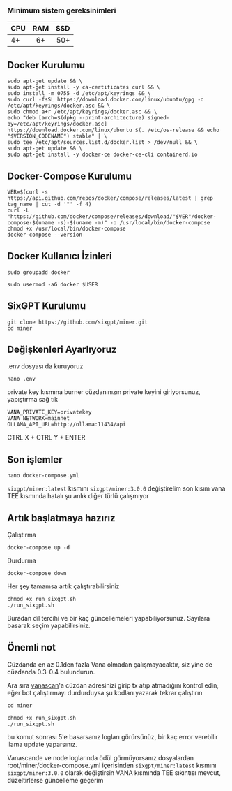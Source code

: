 ### Minimum sistem gereksinimleri 

| CPU  | RAM | SSD |
| ---- |:---:| ---:|
| 4+   | 6+  | 50+ | 

## Docker Kurulumu

``` 
sudo apt-get update && \
sudo apt-get install -y ca-certificates curl && \
sudo install -m 0755 -d /etc/apt/keyrings && \
sudo curl -fsSL https://download.docker.com/linux/ubuntu/gpg -o /etc/apt/keyrings/docker.asc && \
sudo chmod a+r /etc/apt/keyrings/docker.asc && \
echo "deb [arch=$(dpkg --print-architecture) signed-by=/etc/apt/keyrings/docker.asc] https://download.docker.com/linux/ubuntu $(. /etc/os-release && echo "$VERSION_CODENAME") stable" | \
sudo tee /etc/apt/sources.list.d/docker.list > /dev/null && \
sudo apt-get update && \
sudo apt-get install -y docker-ce docker-ce-cli containerd.io
```

## Docker-Compose Kurulumu
```
VER=$(curl -s https://api.github.com/repos/docker/compose/releases/latest | grep tag_name | cut -d '"' -f 4)
curl -L "https://github.com/docker/compose/releases/download/"$VER"/docker-compose-$(uname -s)-$(uname -m)" -o /usr/local/bin/docker-compose
chmod +x /usr/local/bin/docker-compose
docker-compose --version
```

## Docker Kullanıcı İzinleri
```
sudo groupadd docker
```
```
sudo usermod -aG docker $USER
```

## SixGPT Kurulumu

```
git clone https://github.com/sixgpt/miner.git
cd miner
```

## Değişkenleri Ayarlıyoruz
.env dosyası da kuruyoruz

```
nano .env
```
private key kısmına burner cüzdanınızın private keyini giriyorsunuz, yapıştırma sağ tık
```
VANA_PRIVATE_KEY=privatekey
VANA_NETWORK=mainnet
OLLAMA_API_URL=http://ollama:11434/api
```

CTRL X + CTRL Y + ENTER 

## Son işlemler

```
nano docker-compose.yml
```

``sixgpt/miner:latest`` kısmını ``sixgpt/miner:3.0.0`` değiştirelim son kısım vana TEE kısmında hatalı şu anlık diğer türlü çalışmıyor

## Artık başlatmaya hazırız
Çalıştırma
```
docker-compose up -d
```
Durdurma
```
docker-compose down
```
Her şey tamamsa artık çalıştırabilirsiniz
```
chmod +x run_sixgpt.sh
./run_sixgpt.sh
``` 

Buradan dil tercihi ve bir kaç güncellemeleri yapabiliyorsunuz. Sayılara basarak seçim yapabilirsiniz.

## Önemli not

Cüzdanda en az 0.1den fazla Vana olmadan çalışmayacaktır, siz yine de cüzdanda 0.3-0.4 bulundurun.

Ara sıra [vanascan](https://vanascan.io/)'a cüzdan adresinizi girip tx atıp atmadığını kontrol edin, eğer bot çalıştırmayı durdurduysa şu kodları yazarak tekrar çalıştırın
```
cd miner
```
```
chmod +x run_sixgpt.sh
./run_sixgpt.sh
```

bu komut sonrası 5'e basarsanız logları görürsünüz, bir kaç error verebilir llama update yaparsınız.

Vanascande ve node loglarında ödül görmüyorsanız dosyalardan root/miner/docker-compose.yml içerisinden ``sixgpt/miner:latest`` kısmını ``sixgpt/miner:3.0.0`` olarak değiştirsin VANA kısmında TEE sıkıntısı mevcut, düzeltirlerse güncelleme geçerim
